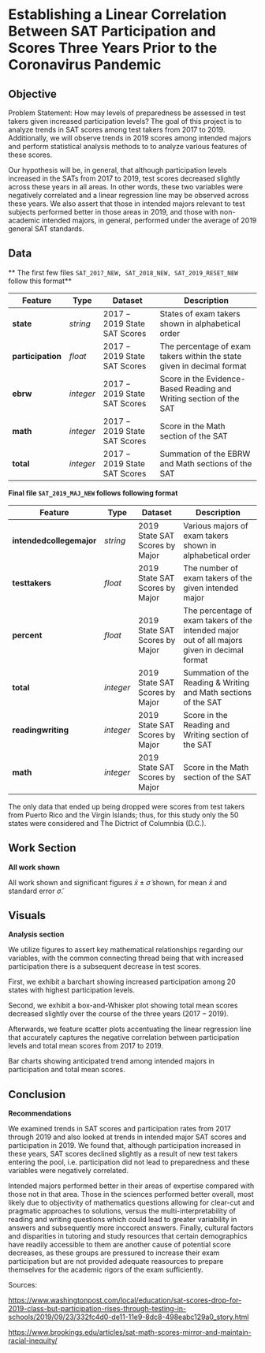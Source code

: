 
# Establishing a Linear Correlation Between SAT Participation and Scores Three Years Prior to the Coronavirus Pandemic

## Objective

Problem Statement: How may levels of preparedness be assessed in test takers given increased participation levels? The goal of this project is to analyze trends in SAT scores among test takers from $2017$ to $2019.$ Additionally, we will observe trends in $2019$ scores among intended majors and perform statistical analysis methods to to analyze various features of these scores.

Our hypothesis will be, in general, that although participation levels increased in the SATs from $2017$ to $2019,$ test scores decreased slightly across these years in all areas. In other words, these two variables were negatively correlated and a linear regression line may be observed across these years. We also assert that those in intended majors relevant to test subjects performed better in those areas in $2019$, and those with non-academic intended majors, in general, performed under the average of $2019$ general SAT standards. 

## Data

** The first few files `SAT_2017_NEW, SAT_2018_NEW, SAT_2019_RESET_NEW` follow this format**

|Feature|Type|Dataset|Description|
|---|---|---|---|
|**state**|*string*|$2017-2019$ State SAT Scores|States of exam takers shown in alphabetical order| 
|**participation**|*float*|$2017-2019$ State SAT Scores|The percentage of exam takers within the state given in decimal format|
|**ebrw**|*integer*|$2017-2019$ State SAT Scores|Score in the Evidence-Based Reading and Writing section of the SAT|
|**math**|*integer*|$2017-2019$ State SAT Scores|Score in the Math section of the SAT|
|**total**|*integer*|$2017-2019$ State SAT Scores|Summation of the EBRW and Math sections of the SAT|

**Final file `SAT_2019_MAJ_NEW` follows following format**

|Feature|Type|Dataset|Description|
|---|---|---|---|
|**intendedcollegemajor**|*string*|$2019$ State SAT Scores by Major|Various majors of exam takers shown in alphabetical order| 
|**testtakers**|*float*|$2019$ State SAT Scores by Major|The number of exam takers of the given intended major|
|**percent**|*float*|$2019$ State SAT Scores by Major|The percentage of exam takers of the intended major out of all majors given in decimal format|
|**total**|*integer*|$2019$ State SAT Scores by Major|Summation of the Reading & Writing and Math sections of the SAT|
|**readingwriting**|*integer*|$2019$ State SAT Scores by Major|Score in the Reading and Writing section of the SAT|
|**math**|*integer*|$2019$ State SAT Scores by Major|Score in the Math section of the SAT|

The only data that ended up being dropped were scores from test takers from Puerto Rico and the Virgin Islands; thus, for this study only the $50$ states were considered and The Dictrict of Columnbia (D.C.). 
## Work Section

**All work shown**

All work shown and significant figures $\bar{x} \pm \tilde{\sigma}$ shown, for mean $\bar{x}$ and standard error $\tilde{\sigma}$.

## Visuals

**Analysis section**

We utilize figures to assert key mathematical relationships regarding our variables, with the common connecting thread being that with increased participation there is a subsequent decrease in test scores. 

First, we exhibit a barchart showing increased participation among 20 states with highest participation levels.

Second, we exhibit a box-and-Whisker plot showing total mean scores decreased slightly over the course of the three years $(2017-2019).$

Afterwards, we feature scatter plots accentuating the linear regression line that accurately captures the negative correlation between participation levels and total mean scores from $2017$ to $2019.$

Bar charts showing anticipated trend among intended majors in participation and total mean scores. 

## Conclusion

**Recommendations**

We examined trends in SAT scores and participation rates from $2017$ through $2019$ and also looked at trends in intended major SAT scores and participation in $2019.$ We found that, although participation increased in these years, SAT scores declined slightly as a result of new test takers entering the pool, i.e. participation did not lead to preparedness and these variables were negatively correlated. 

Intended majors performed better in their areas of expertise compared with those not in that area. Those in the sciences performed better overall, most likely due to objectivity of mathematics questions allowing for clear-cut and pragmatic approaches to solutions, versus the multi-interpretability of reading and writing questions which could lead to greater variability in answers and subsequently more inccorect answers. Finally, cultural factors and disparities in tutoring and study resources that certain demographics have readily accessible to them are another cause of potential score decreases, as these groups are pressured to increase their exam participation but are not provided adequate reasources to prepare themselves for the academic rigors of the exam sufficiently. 

Sources: 

https://www.washingtonpost.com/local/education/sat-scores-drop-for-2019-class-but-participation-rises-through-testing-in-schools/2019/09/23/332fc4d0-de11-11e9-8dc8-498eabc129a0_story.html

https://www.brookings.edu/articles/sat-math-scores-mirror-and-maintain-racial-inequity/
